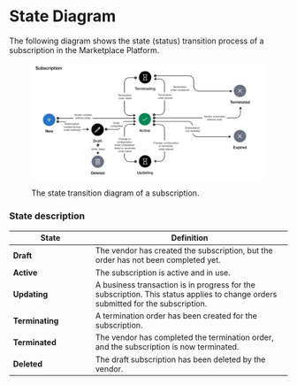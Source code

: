 # State Diagram

The following diagram shows the state (status) transition process of a subscription in the Marketplace Platform.

<figure><img src="../../../../.gitbook/assets/state_diagram_subscription.png" alt=""><figcaption><p>The state transition diagram of a subscription.</p></figcaption></figure>

### State description

<table><thead><tr><th width="135">State</th><th>Definition</th></tr></thead><tbody><tr><td><strong>Draft</strong></td><td>The vendor has created the subscription, but the order has not been completed yet.</td></tr><tr><td><strong>Active</strong></td><td>The subscription is active and in use.</td></tr><tr><td><strong>Updating</strong></td><td>A business transaction is in progress for the subscription. This status applies to change orders submitted for the subscription.</td></tr><tr><td><strong>Terminating</strong></td><td>A termination order has been created for the subscription.</td></tr><tr><td><strong>Terminated</strong></td><td>The vendor has completed the termination order, and the subscription is now terminated.</td></tr><tr><td><strong>Deleted</strong></td><td>The draft subscription has been deleted by the vendor.</td></tr></tbody></table>
